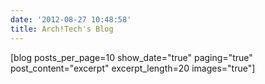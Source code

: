 ```yaml
---
date: '2012-08-27 10:48:58'
title: Arch!Tech's Blog
---
```


[blog posts_per_page=10 show_date="true" paging="true" post_content="excerpt" excerpt_length=20 images="true"]


